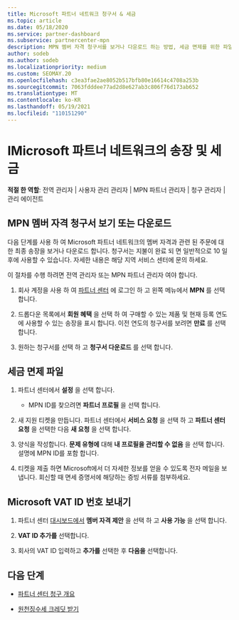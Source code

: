 ```yaml
---
title: Microsoft 파트너 네트워크 청구서 & 세금
ms.topic: article
ms.date: 05/18/2020
ms.service: partner-dashboard
ms.subservice: partnercenter-mpn
description: MPN 멤버 자격 청구서를 보거나 다운로드 하는 방법, 세금 면제를 위한 파일 방법 및 Microsoft VAT ID 번호를 보내는 방법에 대해 알아봅니다.
author: sodeb
ms.author: sodeb
ms.localizationpriority: medium
ms.custom: SEOMAY.20
ms.openlocfilehash: c3ea3fae2ae8052b517bfb80e16614c4708a253b
ms.sourcegitcommit: 7063fdddee77ad2d8e627ab3c806f76d173ab652
ms.translationtype: MT
ms.contentlocale: ko-KR
ms.lasthandoff: 05/19/2021
ms.locfileid: "110151290"
---
```

# <a name="invoices-and-taxes-in-the-microsoft-partner-network"></a>IMicrosoft 파트너 네트워크의 송장 및 세금

**적절 한 역할**: 전역 관리자 | 사용자 관리 관리자 | MPN 파트너 관리자 | 청구 관리자 | 관리 에이전트

## <a name="view-or-download-your-mpn-membership-invoice"></a>MPN 멤버 자격 청구서 보기 또는 다운로드

다음 단계를 사용 하 여 Microsoft 파트너 네트워크의 멤버 자격과 관련 된 주문에 대 한 최종 송장을 보거나 다운로드 합니다. 청구서는 지불이 완료 되 면 일반적으로 10 일 후에 사용할 수 있습니다. 자세한 내용은 해당 지역 서비스 센터에 문의 하세요.  

이 절차를 수행 하려면 전역 관리자 또는 MPN 파트너 관리자 여야 합니다. 

1.  회사 계정을 사용 하 여 [파트너 센터](https://partner.microsoft.com/dashboard/home) 에 로그인 하 고 왼쪽 메뉴에서 **MPN** 를 선택 합니다.

4.  드롭다운 목록에서 **회원 혜택** 을 선택 하 여 구매할 수 있는 제품 및 현재 등록 연도에 사용할 수 있는 송장을 표시 합니다. 이전 연도의 청구서를 보려면 **만료** 를 선택합니다.

6.  원하는 청구서를 선택 하 고 **청구서 다운로드** 를 선택 합니다. 

## <a name="file-a-tax-exemption"></a>세금 면제 파일

1.  파트너 센터에서 **설정** 을 선택 합니다.
    - MPN ID를 찾으려면 **파트너 프로필** 을 선택 합니다.

2.  새 지원 티켓을 만듭니다. 파트너 센터에서 **서비스 요청** 을 선택 하 고 **파트너 센터 요청** 을 선택한 다음 **새 요청** 을 선택 합니다.

3.  양식을 작성합니다. **문제 유형에** 대해 **내 프로필을 관리할 수 없음** 을 선택 합니다. 설명에 MPN ID를 포함 합니다.

4.  티켓을 제출 하면 Microsoft에서 더 자세한 정보를 얻을 수 있도록 전자 메일을 보냅니다. 회신할 때 면세 증명서에 해당하는 증빙 서류를 첨부하세요.

## <a name="send-microsoft-your-vat-id-number"></a>Microsoft VAT ID 번호 보내기

1.  파트너 센터 [대시보드에서](https://partner.microsoft.com/dashboard/home) **멤버 자격 제안** 을 선택 하 고 **사용 가능** 을 선택 합니다. 

2.  **VAT ID 추가를** 선택합니다. 

3.  회사의 VAT ID 입력하고 **추가를** 선택한 후 **다음을** 선택합니다. 

## <a name="next-steps"></a>다음 단계

- [파트너 센터 청구 개요](billing-basics.md)

- [원천징수세 크레딧 받기](withholding-tax-credit-form.md)